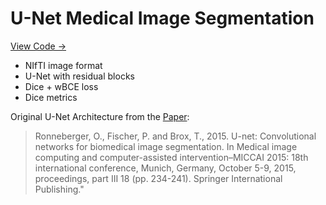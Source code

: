 # U-Net Medical Image Segmentation

[View Code →](https://github.com/eni-1/unet-segmentation-mi/blob/main/unet.py)

- NIfTI image format
- U-Net with residual blocks
- Dice + wBCE loss
- Dice metrics

Original U-Net Architecture from the [Paper](https://arxiv.org/abs/1505.04597):

> Ronneberger, O., Fischer, P. and Brox, T., 2015. U-net: Convolutional networks for biomedical image segmentation. In Medical image computing and computer-assisted intervention–MICCAI 2015: 18th international conference, Munich, Germany, October 5-9, 2015, proceedings, part III 18 (pp. 234-241). Springer International Publishing."
